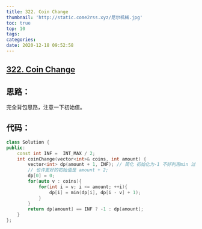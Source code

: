 ```yaml
---
title: 322. Coin Change
thumbnail: 'http://static.come2rss.xyz/尼尔机械.jpg'
toc: true
top: 10
tags:
categories:
date: 2020-12-18 09:52:58
---
```




## [322. Coin Change](https://leetcode-cn.com/problems/coin-change/)

## 思路：

完全背包思路，注意一下初始值。

<!-- more -->

## 代码：

```c++
class Solution {
public:
    const int INF =  INT_MAX / 2;
    int coinChange(vector<int>& coins, int amount) {
        vector<int> dp(amount + 1, INF); // 简化 初始化为-1 不好利用min 过滤;使用条件 优化方向(dp[i]--)从初始条件（dp[i] = INF）开始，
        // 也许更好的初始值是 amount + 2;
        dp[0] = 0;
        for(auto v : coins){
            for(int i = v; i <= amount; ++i){
                dp[i] = min(dp[i], dp[i - v] + 1);               
            }
        }
        return dp[amount] == INF ? -1 : dp[amount];
    }
};
```